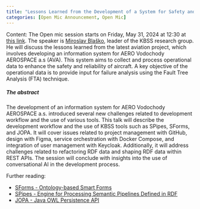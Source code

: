 ```yaml
---
title: "Lessons Learned from the Development of a System for Safety and Reliability of Aircrafts"
categories: [Open Mic Announcement, Open Mic]
---
```

Content: The Open mic session starts on Friday, May 31, 2024 at 12:30 at [this link](https://meet.jit.si/open-mic-kbss). The speaker is [Miroslav Blaško](https://kbss.felk.cvut.cz/web/team#miroslav-blaško), leader of the KBSS research group. He will discuss the lessons learned from the latest aviation project, which involves developing an information system for AERO Vodochody AEROSPACE a.s (AVA). This system aims to collect and process operational data to enhance the safety and reliability of aircraft. A key objective of the operational data is to provide input for failure analysis using the Fault Tree Analysis (FTA) technique.

##### The abstract

The development of an information system for AERO Vodochody AEROSPACE a.s. introduced several new challenges related to development workflow and the use of various tools. This talk will describe the development workflow and the use of KBSS tools such as SPipes, SForms, and JOPA. It will cover issues related to project management with GitHub, design with Figma, service orchestration with Docker Compose, and integration of user management with Keycloak. Additionally, it will address challenges related to refactoring RDF data and shaping RDF data within REST APIs. The session will conclude with insights into the use of conversational AI in the development process.

Further reading:
* [SForms - Ontology-based Smart Forms](https://github.com/kbss-cvut/s-forms)
* [SPipes - Engine for Processing Semantic Pipelines Defined in RDF](https://github.com/kbss-cvut/s-forms)
* [JOPA - Java OWL Persistence API](https://github.com/kbss-cvut/jopa)
